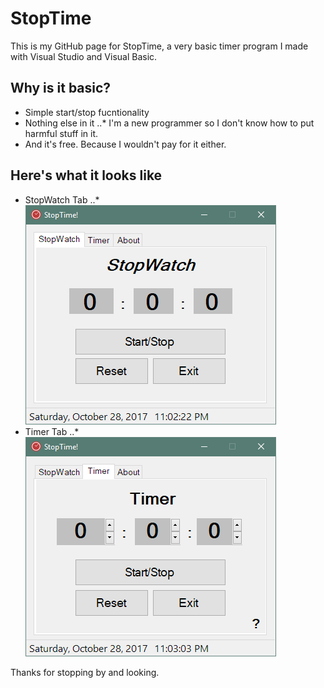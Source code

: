 # StopTime
This is my GitHub page for StopTime, a very basic timer program I made with Visual Studio and Visual Basic.

## Why is it basic?
* Simple start/stop fucntionality
* Nothing else in it
..* I'm a new programmer so I don't know how to put harmful stuff in it.
* And it's free. Because I wouldn't pay for it either. 

## Here's what it looks like
* StopWatch Tab
..* ![alt text](https://github.com/crwgrant/StopTime/blob/master/StopWatch.PNG "StopWatch tab")
* Timer Tab
..* ![alt text](https://github.com/crwgrant/StopTime/blob/master/Timer.PNG "Timer tab")

Thanks for stopping by and looking.
